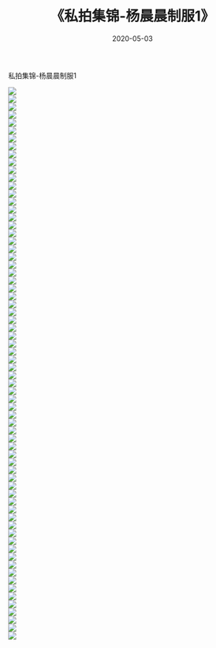 ﻿---
layout: post
title:  《私拍集锦-杨晨晨制服1》
date:   2020-05-03
img: http://imgx.orgx.ga/漏D/网络美图/2020/私拍集锦-杨晨晨制服1/000.jpg
categories: [美女, 清纯, 唯美]
---

私拍集锦-杨晨晨制服1

  ![](http://imgx.orgx.ga/漏D/网络美图/2020/私拍集锦-杨晨晨制服1/001.jpg) <br> ![](http://imgx.orgx.ga/漏D/网络美图/2020/私拍集锦-杨晨晨制服1/002.jpg) <br> ![](http://imgx.orgx.ga/漏D/网络美图/2020/私拍集锦-杨晨晨制服1/003.jpg) <br> ![](http://imgx.orgx.ga/漏D/网络美图/2020/私拍集锦-杨晨晨制服1/004.jpg) <br> ![](http://imgx.orgx.ga/漏D/网络美图/2020/私拍集锦-杨晨晨制服1/005.jpg) <br> ![](http://imgx.orgx.ga/漏D/网络美图/2020/私拍集锦-杨晨晨制服1/006.jpg) <br> ![](http://imgx.orgx.ga/漏D/网络美图/2020/私拍集锦-杨晨晨制服1/007.jpg) <br> ![](http://imgx.orgx.ga/漏D/网络美图/2020/私拍集锦-杨晨晨制服1/008.jpg) <br> ![](http://imgx.orgx.ga/漏D/网络美图/2020/私拍集锦-杨晨晨制服1/009.jpg) <br> ![](http://imgx.orgx.ga/漏D/网络美图/2020/私拍集锦-杨晨晨制服1/010.jpg) <br> ![](http://imgx.orgx.ga/漏D/网络美图/2020/私拍集锦-杨晨晨制服1/011.jpg) <br> ![](http://imgx.orgx.ga/漏D/网络美图/2020/私拍集锦-杨晨晨制服1/012.jpg) <br> ![](http://imgx.orgx.ga/漏D/网络美图/2020/私拍集锦-杨晨晨制服1/013.jpg) <br> ![](http://imgx.orgx.ga/漏D/网络美图/2020/私拍集锦-杨晨晨制服1/014.jpg) <br> ![](http://imgx.orgx.ga/漏D/网络美图/2020/私拍集锦-杨晨晨制服1/015.jpg) <br> ![](http://imgx.orgx.ga/漏D/网络美图/2020/私拍集锦-杨晨晨制服1/016.jpg) <br> ![](http://imgx.orgx.ga/漏D/网络美图/2020/私拍集锦-杨晨晨制服1/017.jpg) <br> ![](http://imgx.orgx.ga/漏D/网络美图/2020/私拍集锦-杨晨晨制服1/018.jpg) <br> ![](http://imgx.orgx.ga/漏D/网络美图/2020/私拍集锦-杨晨晨制服1/019.jpg) <br> ![](http://imgx.orgx.ga/漏D/网络美图/2020/私拍集锦-杨晨晨制服1/020.jpg) <br> ![](http://imgx.orgx.ga/漏D/网络美图/2020/私拍集锦-杨晨晨制服1/021.jpg) <br> ![](http://imgx.orgx.ga/漏D/网络美图/2020/私拍集锦-杨晨晨制服1/022.jpg) <br> ![](http://imgx.orgx.ga/漏D/网络美图/2020/私拍集锦-杨晨晨制服1/023.jpg) <br> ![](http://imgx.orgx.ga/漏D/网络美图/2020/私拍集锦-杨晨晨制服1/024.jpg) <br> ![](http://imgx.orgx.ga/漏D/网络美图/2020/私拍集锦-杨晨晨制服1/025.jpg) <br> ![](http://imgx.orgx.ga/漏D/网络美图/2020/私拍集锦-杨晨晨制服1/026.jpg) <br> ![](http://imgx.orgx.ga/漏D/网络美图/2020/私拍集锦-杨晨晨制服1/027.jpg) <br> ![](http://imgx.orgx.ga/漏D/网络美图/2020/私拍集锦-杨晨晨制服1/028.jpg) <br> ![](http://imgx.orgx.ga/漏D/网络美图/2020/私拍集锦-杨晨晨制服1/029.jpg) <br> ![](http://imgx.orgx.ga/漏D/网络美图/2020/私拍集锦-杨晨晨制服1/030.jpg) <br> ![](http://imgx.orgx.ga/漏D/网络美图/2020/私拍集锦-杨晨晨制服1/031.jpg) <br> ![](http://imgx.orgx.ga/漏D/网络美图/2020/私拍集锦-杨晨晨制服1/032.jpg) <br> ![](http://imgx.orgx.ga/漏D/网络美图/2020/私拍集锦-杨晨晨制服1/033.jpg) <br> ![](http://imgx.orgx.ga/漏D/网络美图/2020/私拍集锦-杨晨晨制服1/034.jpg) <br> ![](http://imgx.orgx.ga/漏D/网络美图/2020/私拍集锦-杨晨晨制服1/035.jpg) <br> ![](http://imgx.orgx.ga/漏D/网络美图/2020/私拍集锦-杨晨晨制服1/036.jpg) <br> ![](http://imgx.orgx.ga/漏D/网络美图/2020/私拍集锦-杨晨晨制服1/037.jpg) <br> ![](http://imgx.orgx.ga/漏D/网络美图/2020/私拍集锦-杨晨晨制服1/038.jpg) <br> ![](http://imgx.orgx.ga/漏D/网络美图/2020/私拍集锦-杨晨晨制服1/039.jpg) <br> ![](http://imgx.orgx.ga/漏D/网络美图/2020/私拍集锦-杨晨晨制服1/040.jpg) <br> ![](http://imgx.orgx.ga/漏D/网络美图/2020/私拍集锦-杨晨晨制服1/041.jpg) <br> ![](http://imgx.orgx.ga/漏D/网络美图/2020/私拍集锦-杨晨晨制服1/042.jpg) <br> ![](http://imgx.orgx.ga/漏D/网络美图/2020/私拍集锦-杨晨晨制服1/043.jpg) <br> ![](http://imgx.orgx.ga/漏D/网络美图/2020/私拍集锦-杨晨晨制服1/044.jpg) <br> ![](http://imgx.orgx.ga/漏D/网络美图/2020/私拍集锦-杨晨晨制服1/045.jpg) <br> ![](http://imgx.orgx.ga/漏D/网络美图/2020/私拍集锦-杨晨晨制服1/046.jpg) <br> ![](http://imgx.orgx.ga/漏D/网络美图/2020/私拍集锦-杨晨晨制服1/047.jpg) <br> ![](http://imgx.orgx.ga/漏D/网络美图/2020/私拍集锦-杨晨晨制服1/048.jpg) <br> ![](http://imgx.orgx.ga/漏D/网络美图/2020/私拍集锦-杨晨晨制服1/049.jpg) <br> ![](http://imgx.orgx.ga/漏D/网络美图/2020/私拍集锦-杨晨晨制服1/050.jpg) <br> ![](http://imgx.orgx.ga/漏D/网络美图/2020/私拍集锦-杨晨晨制服1/051.jpg) <br> ![](http://imgx.orgx.ga/漏D/网络美图/2020/私拍集锦-杨晨晨制服1/052.jpg) <br> ![](http://imgx.orgx.ga/漏D/网络美图/2020/私拍集锦-杨晨晨制服1/053.jpg) <br> ![](http://imgx.orgx.ga/漏D/网络美图/2020/私拍集锦-杨晨晨制服1/054.jpg) <br> ![](http://imgx.orgx.ga/漏D/网络美图/2020/私拍集锦-杨晨晨制服1/055.jpg) <br> ![](http://imgx.orgx.ga/漏D/网络美图/2020/私拍集锦-杨晨晨制服1/056.jpg) <br> ![](http://imgx.orgx.ga/漏D/网络美图/2020/私拍集锦-杨晨晨制服1/057.jpg) <br> ![](http://imgx.orgx.ga/漏D/网络美图/2020/私拍集锦-杨晨晨制服1/058.jpg) <br> ![](http://imgx.orgx.ga/漏D/网络美图/2020/私拍集锦-杨晨晨制服1/059.jpg) <br> ![](http://imgx.orgx.ga/漏D/网络美图/2020/私拍集锦-杨晨晨制服1/060.jpg) <br> ![](http://imgx.orgx.ga/漏D/网络美图/2020/私拍集锦-杨晨晨制服1/061.jpg) <br> ![](http://imgx.orgx.ga/漏D/网络美图/2020/私拍集锦-杨晨晨制服1/062.jpg) <br> ![](http://imgx.orgx.ga/漏D/网络美图/2020/私拍集锦-杨晨晨制服1/063.jpg) <br> ![](http://imgx.orgx.ga/漏D/网络美图/2020/私拍集锦-杨晨晨制服1/064.jpg) <br> ![](http://imgx.orgx.ga/漏D/网络美图/2020/私拍集锦-杨晨晨制服1/065.jpg) <br> ![](http://imgx.orgx.ga/漏D/网络美图/2020/私拍集锦-杨晨晨制服1/066.jpg) <br> ![](http://imgx.orgx.ga/漏D/网络美图/2020/私拍集锦-杨晨晨制服1/067.jpg) <br> ![](http://imgx.orgx.ga/漏D/网络美图/2020/私拍集锦-杨晨晨制服1/068.jpg) <br> ![](http://imgx.orgx.ga/漏D/网络美图/2020/私拍集锦-杨晨晨制服1/069.jpg) <br> ![](http://imgx.orgx.ga/漏D/网络美图/2020/私拍集锦-杨晨晨制服1/070.jpg) <br>